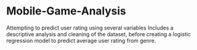 # Mobile-Game-Analysis
Attempting to predict user rating using several variables
Includes a descriptive analysis and cleaning of the dataset, before creating a logistic regression model to predict average user rating from genre.
